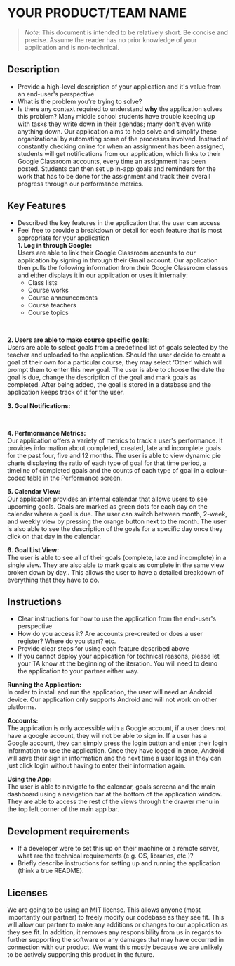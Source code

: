 # YOUR PRODUCT/TEAM NAME

> _Note:_ This document is intended to be relatively short. Be concise and precise. Assume the reader has no prior knowledge of your application and is non-technical. 

## Description 
 * Provide a high-level description of your application and it's value from an end-user's perspective
 * What is the problem you're trying to solve?
 * Is there any context required to understand **why** the application solves this problem?
Many middle school students have trouble keeping up with tasks they write down in their agendas; many don't even write anything down. Our application aims to help solve and simplify these organizational by automating some of the processes involved. Instead of constantly checking online for when an assignment has been assigned, students will get notifications from our application, which links to their Google Classroom accounts, every time an assignment has been posted. Students can then set up in-app goals and reminders for the work that has to be done for the assignment and track their overall progress through our performance metrics.


## Key Features
 * Described the key features in the application that the user can access
 * Feel free to provide a breakdown or detail for each feature that is most appropriate for your application <br/>
__1. Log in through Google:__<br/>
Users are able to link their Google Classroom accounts to our application by signing in through their Gmail account.
Our application then pulls the following information from their Google Classroom classes and either displays it in our application or uses it internally:
    * Class lists
    * Course works
    * Course announcements
    * Course teachers
    * Course topics
<br/>

__2. Users are able to make course specific goals:__ <br/>
Users are able to select goals from a predefined list of goals selected by the teacher and uploaded to the application. Should the user decide to create a goal of their own for a particular course, they may select ‘Other’ which will prompt them to enter this new goal. The user is able to choose the date the goal is due, change the description of the goal and mark goals as completed. After being added, the goal is stored in a database and the application keeps track of it for the user.<br/>

__3. Goal Notifications:__ <br/>

<br/>

__4. Perfmormance Metrics:__ <br/>
Our application offers a variety of metrics to track a user's performance. It provides information about completed, created, late and incomplete goals for the past four, five and 12 months. The user is able to view dynamic pie charts displaying the ratio of each type of goal for that time period, a timeline of completed goals and the counts of each type of goal in a colour-coded table in the Performance screen.
<br/>

__5. Calendar View:__ <br/>
Our application provides an internal calendar that allows users to see upcoming goals. Goals are marked as green dots for each day on the calendar where a goal is due. The user can switch between month, 2-week, and weekly view by pressing the orange button next to the month. The user is also able to see the description of the goals for a specific day once they click on that day in the calendar.
<br/>

__6. Goal List View:__<br/>
The user is able to see all of their goals (complete, late and incomplete) in a single view. They are also able to mark goals as complete in the same view broken down by day.. This allows the user to have a detailed breakdown of everything that they have to do.
<br/>


## Instructions
 * Clear instructions for how to use the application from the end-user's perspective
 * How do you access it? Are accounts pre-created or does a user register? Where do you start? etc. 
 * Provide clear steps for using each feature described above
 * If you cannot deploy your application for technical reasons, please let your TA know at the beginning of the iteration. You will need to demo the application to your partner either way.
 
 __Running the Application:__<br/>
In order to install and run the application, the user will need an Android device. Our application only supports Android and will not work on other platforms.
<br/>

__Accounts:__<br/>
The application is only accessible with a Google account, if a user does not have a google account, they will not be able to sign in. If a user has a Google account, they can simply press the login button and enter their login information to use the application. Once they have logged in once, Android will save their sign in information and the next time a user logs in they can just click login without having to enter their information again. <br/>

__Using the App:__ <br/>
The user is able to navigate to the calendar, goals screena and the main dashboard using a navigation bar at the bottom of the application window. They are able to access the rest of the views through the drawer menu in the top left corner of the main app bar. 
<br/>

 
 ## Development requirements
 * If a developer were to set this up on their machine or a remote server, what are the technical requirements (e.g. OS, libraries, etc.)?
 * Briefly describe instructions for setting up and running the application (think a true README).


 ## Licenses 
We are going to be using an MIT license. This allows anyone (most importantly our partner) to freely modify our codebase as they see fit. This will allow our partner to make any additions or changes to our application as they see fit. In addition, it removes any responsibility from us in regards to further supporting the software or any damages that may have occurred in connection with our product. We want this mostly because we are unlikely to be actively supporting this product in the future.

